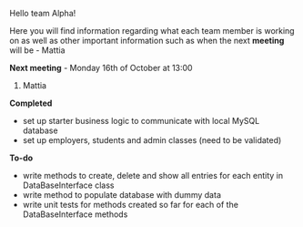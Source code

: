 Hello team Alpha!

Here you will find information regarding what each team member is working on as well as other important information
such as when the next **meeting** will be - Mattia

**Next meeting** - Monday 16th of October at 13:00

1. Mattia

**Completed**
- set up starter business logic to communicate with local MySQL database
- set up employers, students and admin classes (need to be validated)

**To-do**
- write methods to create, delete and show all entries for each entity in DataBaseInterface class
- write method to populate database with dummy data
- write unit tests for methods created so far for each of the DataBaseInterface methods
